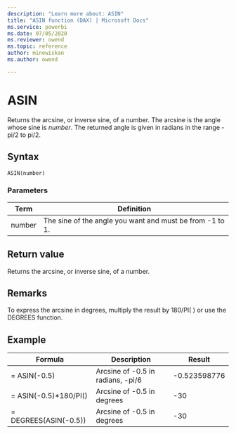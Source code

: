 ```yaml
---
description: "Learn more about: ASIN"
title: "ASIN function (DAX) | Microsoft Docs"
ms.service: powerbi 
ms.date: 07/05/2020
ms.reviewer: owend
ms.topic: reference
author: minewiskan
ms.author: owend

---
```

# ASIN

Returns the arcsine, or inverse sine, of a number. The arcsine is the angle whose sine is *number*. The returned angle is given in radians in the range -pi/2 to pi/2.  
  
## Syntax  
  
```dax
ASIN(number)  
```
  
### Parameters  
  
|Term|Definition|  
|--------|--------------|  
|number|The sine of the angle you want and must be from -1 to 1.|  
  
## Return value

Returns the arcsine, or inverse sine, of a number.  
  
## Remarks

To express the arcsine in degrees, multiply the result by 180/PI( ) or use the DEGREES function.  
  
## Example  
  
|Formula|Description|Result|  
|-----------|---------------|----------|  
|= ASIN(-0.5)|Arcsine of -0.5 in radians, -pi/6|-0.523598776|  
|= ASIN(-0.5)*180/PI()|Arcsine of -0.5 in degrees|-30|  
|= DEGREES(ASIN(-0.5))|Arcsine of -0.5 in degrees|-30|  
